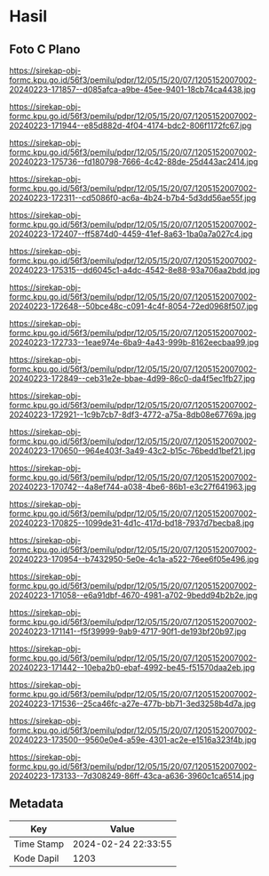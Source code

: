 # Hasil

## Foto C Plano

https://sirekap-obj-formc.kpu.go.id/56f3/pemilu/pdpr/12/05/15/20/07/1205152007002-20240223-171857--d085afca-a9be-45ee-9401-18cb74ca4438.jpg

https://sirekap-obj-formc.kpu.go.id/56f3/pemilu/pdpr/12/05/15/20/07/1205152007002-20240223-171944--e85d882d-4f04-4174-bdc2-806f1172fc67.jpg

https://sirekap-obj-formc.kpu.go.id/56f3/pemilu/pdpr/12/05/15/20/07/1205152007002-20240223-175736--fd180798-7666-4c42-88de-25d443ac2414.jpg

https://sirekap-obj-formc.kpu.go.id/56f3/pemilu/pdpr/12/05/15/20/07/1205152007002-20240223-172311--cd5086f0-ac6a-4b24-b7b4-5d3dd56ae55f.jpg

https://sirekap-obj-formc.kpu.go.id/56f3/pemilu/pdpr/12/05/15/20/07/1205152007002-20240223-172407--ff5874d0-4459-41ef-8a63-1ba0a7a027c4.jpg

https://sirekap-obj-formc.kpu.go.id/56f3/pemilu/pdpr/12/05/15/20/07/1205152007002-20240223-175315--dd6045c1-a4dc-4542-8e88-93a706aa2bdd.jpg

https://sirekap-obj-formc.kpu.go.id/56f3/pemilu/pdpr/12/05/15/20/07/1205152007002-20240223-172648--50bce48c-c091-4c4f-8054-72ed0968f507.jpg

https://sirekap-obj-formc.kpu.go.id/56f3/pemilu/pdpr/12/05/15/20/07/1205152007002-20240223-172733--1eae974e-6ba9-4a43-999b-8162eecbaa99.jpg

https://sirekap-obj-formc.kpu.go.id/56f3/pemilu/pdpr/12/05/15/20/07/1205152007002-20240223-172849--ceb31e2e-bbae-4d99-86c0-da4f5ec1fb27.jpg

https://sirekap-obj-formc.kpu.go.id/56f3/pemilu/pdpr/12/05/15/20/07/1205152007002-20240223-172921--1c9b7cb7-8df3-4772-a75a-8db08e67769a.jpg

https://sirekap-obj-formc.kpu.go.id/56f3/pemilu/pdpr/12/05/15/20/07/1205152007002-20240223-170650--964e403f-3a49-43c2-b15c-76bedd1bef21.jpg

https://sirekap-obj-formc.kpu.go.id/56f3/pemilu/pdpr/12/05/15/20/07/1205152007002-20240223-170742--4a8ef744-a038-4be6-86b1-e3c27f641963.jpg

https://sirekap-obj-formc.kpu.go.id/56f3/pemilu/pdpr/12/05/15/20/07/1205152007002-20240223-170825--1099de31-4d1c-417d-bd18-7937d7becba8.jpg

https://sirekap-obj-formc.kpu.go.id/56f3/pemilu/pdpr/12/05/15/20/07/1205152007002-20240223-170954--b7432950-5e0e-4c1a-a522-76ee6f05e496.jpg

https://sirekap-obj-formc.kpu.go.id/56f3/pemilu/pdpr/12/05/15/20/07/1205152007002-20240223-171058--e6a91dbf-4670-4981-a702-9bedd94b2b2e.jpg

https://sirekap-obj-formc.kpu.go.id/56f3/pemilu/pdpr/12/05/15/20/07/1205152007002-20240223-171141--f5f39999-9ab9-4717-90f1-de193bf20b97.jpg

https://sirekap-obj-formc.kpu.go.id/56f3/pemilu/pdpr/12/05/15/20/07/1205152007002-20240223-171442--10eba2b0-ebaf-4992-be45-f51570daa2eb.jpg

https://sirekap-obj-formc.kpu.go.id/56f3/pemilu/pdpr/12/05/15/20/07/1205152007002-20240223-171536--25ca46fc-a27e-477b-bb71-3ed3258b4d7a.jpg

https://sirekap-obj-formc.kpu.go.id/56f3/pemilu/pdpr/12/05/15/20/07/1205152007002-20240223-173500--9560e0e4-a59e-4301-ac2e-e1516a323f4b.jpg

https://sirekap-obj-formc.kpu.go.id/56f3/pemilu/pdpr/12/05/15/20/07/1205152007002-20240223-173133--7d308249-86ff-43ca-a636-3960c1ca6514.jpg


## Metadata

| Key        | Value               |
| ---------- | ------------------- |
| Time Stamp | 2024-02-24 22:33:55 |
| Kode Dapil | 1203                |



